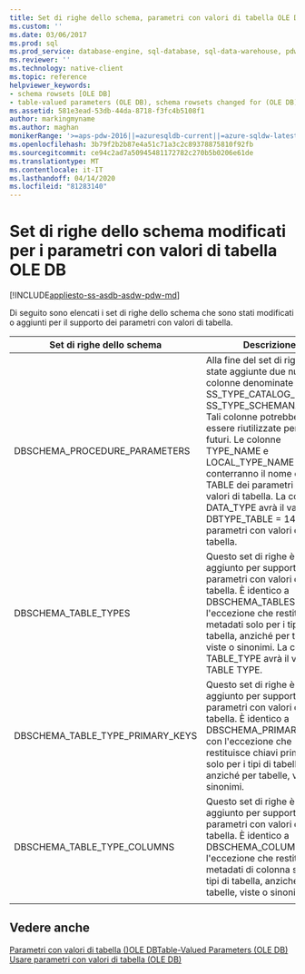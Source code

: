 ```yaml
---
title: Set di righe dello schema, parametri con valori di tabella OLE DB
ms.custom: ''
ms.date: 03/06/2017
ms.prod: sql
ms.prod_service: database-engine, sql-database, sql-data-warehouse, pdw
ms.reviewer: ''
ms.technology: native-client
ms.topic: reference
helpviewer_keywords:
- schema rowsets [OLE DB]
- table-valued parameters (OLE DB), schema rowsets changed for (OLE DB)
ms.assetid: 581e3ead-53db-44da-8718-f3fc4b5108f1
author: markingmyname
ms.author: maghan
monikerRange: '>=aps-pdw-2016||=azuresqldb-current||=azure-sqldw-latest||>=sql-server-2016||=sqlallproducts-allversions||>=sql-server-linux-2017||=azuresqldb-mi-current'
ms.openlocfilehash: 3b79f2b2b87e4a51c71a3c2c89378875810f92fb
ms.sourcegitcommit: ce94c2ad7a50945481172782c270b5b0206e61de
ms.translationtype: MT
ms.contentlocale: it-IT
ms.lasthandoff: 04/14/2020
ms.locfileid: "81283140"
---
```

# <a name="schema-rowsets-changed-for-ole-db-table-valued-parameters"></a>Set di righe dello schema modificati per i parametri con valori di tabella OLE DB
[!INCLUDE[appliesto-ss-asdb-asdw-pdw-md](../../includes/appliesto-ss-asdb-asdw-pdw-md.md)]

  Di seguito sono elencati i set di righe dello schema che sono stati modificati o aggiunti per il supporto dei parametri con valori di tabella.  
  
|Set di righe dello schema|Descrizione|  
|-------------------|-----------------|  
|DBSCHEMA_PROCEDURE_PARAMETERS|Alla fine del set di righe sono state aggiunte due nuove colonne denominate SS_TYPE_CATALOG_NAME e SS_TYPE_SCHEMANAME. Tali colonne potrebbero essere riutilizzate per i tipi futuri. Le colonne TYPE_NAME e LOCAL_TYPE_NAME conterranno il nome del tipo TABLE dei parametri con valori di tabella. La colonna DATA_TYPE avrà il valore DBTYPE_TABLE = 143 per i parametri con valori di tabella.|  
|DBSCHEMA_TABLE_TYPES|Questo set di righe è stato aggiunto per supportare i parametri con valori di tabella. È identico a DBSCHEMA_TABLES, con l'eccezione che restituisce metadati solo per i tipi di tabella, anziché per tabelle, viste o sinonimi. La colonna TABLE_TYPE avrà il valore TABLE TYPE.|  
|DBSCHEMA_TABLE_TYPE_PRIMARY_KEYS|Questo set di righe è stato aggiunto per supportare i parametri con valori di tabella. È identico a DBSCHEMA_PRIMARY_KEYS, con l'eccezione che restituisce chiavi primarie solo per i tipi di tabella, anziché per tabelle, viste o sinonimi.|  
|DBSCHEMA_TABLE_TYPE_COLUMNS|Questo set di righe è stato aggiunto per supportare i parametri con valori di tabella. È identico a DBSCHEMA_COLUMNS, con l'eccezione che restituisce metadati di colonna solo per i tipi di tabella, anziché per tabelle, viste o sinonimi.|  
|||

## <a name="see-also"></a>Vedere anche  
 [Parametri con valori di tabella &#40;&#41;OLE DBTable-Valued Parameters &#40;OLE DB&#41;](../../relational-databases/native-client-ole-db-table-valued-parameters/table-valued-parameters-ole-db.md)   
 [Usare parametri con valori di tabella &#40;OLE DB&#41;](../../relational-databases/native-client-ole-db-how-to/use-table-valued-parameters-ole-db.md)  
  
  

